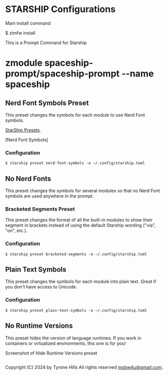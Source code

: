 # STARSHIP Configurations

Main install command

$ zimfw install

This is a Prompt Command for Starship

# zmodule spaceship-prompt/spaceship-prompt --name spaceship

## Nerd Font Symbols Preset

This preset changes the symbols for each module to use Nerd Font symbols.

[StarShip Presets](https://starship.rs/presets/#nerd-font-symbols).

[Nerd Font Symbols]

### Configuration

```
$ starship preset nerd-font-symbols -o ~/.config/starship.toml
```

## No Nerd Fonts

This preset changes the symbols for several modules so that no Nerd Font symbols are used anywhere in the prompt.

### Bracketed Segments Preset

This preset changes the format of all the built-in modules to show their segment in brackets instead of using the default Starship wording ("via", "on", etc.).

### Configuration

```
$ starship preset bracketed-segments -o ~/.config/starship.toml
```

## Plain Text Symbols

This preset changes the symbols for each module into plain text. Great if you don't have access to Unicode.

### Configuration

```
$ starship preset plain-text-symbols -o ~/.config/starship.toml
```

## No Runtime Versions

This preset hides the version of language runtimes. If you work in containers or virtualized environments, this one is for you!

Screenshot of Hide Runtime Versions preset

```

```


Copyright (C) 2024 by Tyrone Hills All rights reserved <mobw4u@gmail.com>.
